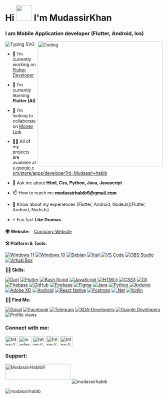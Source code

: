 
<h1 align="left">Hi <img width="50" hight="30" src="https://camo.githubusercontent.com/e8e7b06ecf583bc040eb60e44eb5b8e0ecc5421320a92929ce21522dbc34c891/68747470733a2f2f6d656469612e67697068792e636f6d2f6d656469612f6876524a434c467a6361737252346961377a2f67697068792e676966"/> I'm MudassirKhan</h1>
<h3 align="left">I am Mobile Application developer (Flutter, Android, Ios)</h3>
<img align="right" alt="Coding" width="400" src="https://media.giphy.com/media/M9kgjEsLG6LMbYC9dl/giphy.gif"/>


<p align="left">
  
 
![Typing SVG](https://readme-typing-svg.herokuapp.com?size=15&duration=2500&color=ff0099&multiline=true&width=595&height=123&lines=Hi%2C+I'm+Mudassir+Khan.;A+Programmer%2C+Mobile+Application+Developer%2C+and+Intellimalist.;Being+a+tech+enthusiast+since+childhood+my+objectives+are+future-proof+;concepts%2C+self-learning%2Fdeveloping+skills+and+organized+working+mindset.;I've+worked+in+IT+sectors%2C+paticipated+in+cyberwar+and+geeky+stuffs.;Programming++and+Mobile+Application+are+like+my+right+and+left+arms+%F0%9F%A4%9D.;+;+;+;+;+)

</p>


- 🔭 I’m currently working on [Flutter Developer](https://khybercoded.pk/)

- 🌱 I’m currently learning **Flutter (AI)**

- 👯 I’m looking to collaborate on [Money Link](https://122.187.215.20/B2B_UATpayinapi/RPay/B2B)

- 👨‍💻 All of my projects are available at [y.google.com/store/apps/developer?id=Mudassir+habib](y.google.com/store/apps/developer?id=Mudassir+habib)

- 💬 Ask me about **Html, Css, Python, Java, Javascript**

- 📫 How to reach me **modassirhabib9@gmail.com**

- 📄 Know about my experiences [Flutter, Android, NodeJs](Flutter, Android, NodeJs)

- ⚡ Fun fact **Like Dramas**

**🌍 Website:**&emsp;[Company Website](https://khybercoded.pk/)

**🛠️ Platform & Tools:**
<!-- %E2%80%8D represents Zero Width Joiner Character -->
[![Windows 11](https://img.shields.io/badge/%E2%80%8D-Windows_11-0078D6?logo=windows&logoColor=ffffff)](https://www.microsoft.com/windows/get-windows-11)
[![Windows 10](https://img.shields.io/badge/%E2%80%8D-Windows_10-0078D6?logo=windows&logoColor=ffffff)](https://www.microsoft.com/windows/get-windows-10)
[![Debian](https://img.shields.io/badge/%E2%80%8D-Debian-D70A53?logo=debian)](https://www.debian.org/)
[![Kali](https://img.shields.io/badge/%E2%80%8D-Kali_Linux-557C94?logo=kali-linux&logoColor=white)](https://www.kali.org/)
[![VS Code](https://img.shields.io/badge/%E2%80%8D-VS_Code-0078d7?logo=visual-studio-code)](https://code.visualstudio.com/)
[![OBS Studio](https://img.shields.io/badge/%E2%80%8D-OBS_Studio-yellowgreen?logo=obs-studio)](https://obsproject.com/)
[![Virtual Box](https://img.shields.io/badge/%E2%80%8D-Virtual_Box-4479a1?logo=virtualbox)](https://www.virtualbox.org/)

**🧑‍💻 Skills:**

[![Dart](https://img.shields.io/badge/%E2%80%8D-Dart-%230175C2?logo=dart)](https://dart.dev/)
[![Flutter](https://img.shields.io/badge/%E2%80%8D-Flutter-%2302569B?logo=flutter)](https://flutter.dev/)
[![Bash Script](https://img.shields.io/badge/%E2%80%8D-Bash_Script-4EAA25?logo=gnu-bash)](https://en.wikipedia.org/wiki/Bash_(Unix_shell)/)
[![JavaScript](https://img.shields.io/badge/%E2%80%8D-JavaScript-f7e200?logo=javascript)](https://www.ecma-international.org/)
[![HTML5](https://img.shields.io/badge/%E2%80%8D-HTML5-E34F26?logo=html5)](https://html.spec.whatwg.org/)
[![CSS3](https://img.shields.io/badge/%E2%80%8D-CSS3-1572B6?logo=css3)](https://www.w3.org/Style/CSS/)
[![Git](https://img.shields.io/badge/%E2%80%8D-Git-E44C30?logo=git)](https://git-scm.com/)
[![Firebase](https://img.shields.io/badge/%E2%80%8D-Firebase-%23039BE5?logo=firebase)](https://firebase.google.com/)
[![GitHub](https://img.shields.io/badge/%E2%80%8D-GitHub-white?logo=github)](https://github.com/)
[![Firebase](https://img.shields.io/badge/%E2%80%8D-Firebase-yellow?logo=Firebase)](https://github.com/)
[![Figma](https://img.shields.io/badge/%E2%80%8D-Figma-pink?logo=Figma)](https://github.com/)
[![Java](https://img.shields.io/badge/%E2%80%8D-Java-white?logo=Java)](https://github.com/)
[![Python](https://img.shields.io/badge/%E2%80%8D-Python-yellow??&logo=python&logoColor=ffffff)](https://github.com/)
[![Arduino](https://img.shields.io/badge/%E2%80%8D-Arduino-009999??&logo=arduino&logoColor=ffffff)](https://www.arduino.cc/)
[![Adobe XD](https://img.shields.io/badge/%E2%80%8D-Arduino-ff0066??&logo=adobe-xd&logoColor=ff0066)](https://www.adobe.com/products/xd.html)
[![Android](https://img.shields.io/badge/%E2%80%8D-Arduino-00ff00??&logo=android&logoColor=00ff00)](https://developer.android.com)
[![React Native](https://img.shields.io/badge/%E2%80%8D-React%20Native-0066ff??&logo=react&logoColor=fff)](https://github.com/)
[![Postman](https://img.shields.io/badge/%E2%80%8D-Postman-ff6600??&logo=postman&logoColor=ff6600)](https://github.com/)
[![.Net](https://img.shields.io/badge/%E2%80%8D-.Net-blue??&logo=.net)](https://github.com/)
[![Kotlin](https://img.shields.io/badge/%E2%80%8D-Postman-blue??&logo=kotlin)](https://github.com/)










**🧑‍🚀 Find Me:**

[![Gmail](https://img.shields.io/badge/%E2%80%8D-Gmail-D14836?&logo=gmail)](mailto:modassirhabib9@gmail.com)
[![Facebook](https://img.shields.io/badge/%E2%80%8D-Facebook-0078D6?logo=facebook&logoColor=ffffff)](mailto:https://web.facebook.com/khan.khattak.77715)
[![Telegram](https://img.shields.io/badge/%E2%80%8D-Telegram-2CA5E0?logo=telegram&logoColor=white)](https://t.me/metaspook)
[![XDA-Developers](https://img.shields.io/badge/%E2%80%8D-XDA_Recognized_Developer-%23AC6E2F.svg?&logo=XDA-Developers)](https://forum.xda-developers.com/m/metaspook.6029298/#recent-content)
[![Google Developers](https://img.shields.io/badge/%E2%80%8D-g.dev/metaspook-4285F4?logo=google&logoColor=white)](https://g.dev/metaspook)
![Profile views](https://komarev.com/ghpvc/?style=flat&label=Views&username=metaspook)



<!--   I'm Metaspook, a Programmer, Ethical Hacker, and Intellimalist. Being a tech enthusiast since childhood my objectives are future-proof concepts, self-learning/developing skills and organized working mindset. I've worked in IT sectors, paticipated in cyberwar and geeky stuffs. <strong>Programming</strong> and <strong>Hacking</strong> are like my right and left arms 🤝.<br> -->
<!-- <img height="50" width="288" src="https://raw.githubusercontent.com/github/explore/main/topics/dart/da‍rt.png">
<img height="50" width="288" src="https://raw.githubusercontent.com/github/explore/gh-pages/topics/dart/dart.png">
<img height="50" width="288" src="https://raw.githubusercontent.com/github/explore/80688e429a7d4ef2fca1e82350fe8e3517d3494d/topics/dart/dart.png"> -->


<h3 align="left">Connect with me:</h3>
<p align="left">
<a href="https://codepen.io/https://khybercoded.pk/" target="blank"><img align="center" src="https://raw.githubusercontent.com/rahuldkjain/github-profile-readme-generator/master/src/images/icons/Social/codepen.svg" alt="https://khybercoded.pk/" height="30" width="40" /></a>
<a href="https://twitter.com/modassirhabib" target="blank"><img align="center" src="https://raw.githubusercontent.com/rahuldkjain/github-profile-readme-generator/master/src/images/icons/Social/twitter.svg" alt="modassirhabib" height="30" width="40" /></a>
<a href="https://linkedin.com/in/https://www.linkedin.com/in/mudassir-khan-19065a183/" target="blank"><img align="center" src="https://raw.githubusercontent.com/rahuldkjain/github-profile-readme-generator/master/src/images/icons/Social/linked-in-alt.svg" alt="https://www.linkedin.com/in/mudassir-khan-19065a183/" height="30" width="40" /></a>
<a href="https://fb.com/https://web.facebook.com/khan.khattak.77715/" target="blank"><img align="center" src="https://raw.githubusercontent.com/rahuldkjain/github-profile-readme-generator/master/src/images/icons/Social/facebook.svg" alt="https://web.facebook.com/khan.khattak.77715/" height="30" width="40" /></a>
<a href="https://instagram.com/https://www.instagram.com/modassir_ktk/" target="blank"><img align="center" src="https://raw.githubusercontent.com/rahuldkjain/github-profile-readme-generator/master/src/images/icons/Social/instagram.svg" alt="https://www.instagram.com/modassir_ktk/" height="30" width="40" /></a>
</p>

<h3 align="left">Support:</h3>
<p><a href="https://www.buymeacoffee.com/ModassirHabib9"> <img align="left" src="https://cdn.buymeacoffee.com/buttons/v2/default-yellow.png" height="50" width="210" alt="ModassirHabib9" /></a></p><br><br>

<p>&nbsp;<img align="left" src="https://github-readme-stats.vercel.app/api?username=modassirhabib&show_icons=true&locale=en" alt="modassirhabib" /></p>

<p><img align="left" src="https://github-readme-streak-stats.herokuapp.com/?user=modassirhabib&" alt="modassirhabib" /></p>
